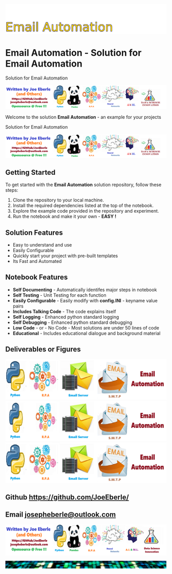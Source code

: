 
![Image image_filename](solution_sign.png)

# Email Automation - Solution for Email Automation
Solution for Email Automation

![Image image_filename](code.png)

Welcome to the solution **Email Automation** - an example for your projects

Solution for Email Automation

![Image image_filename](sample.png)

## Getting Started
To get started with the **Email Automation** solution repository, follow these steps:
1. Clone the repository to your local machine.
2. Install the required dependencies listed at the top of the notebook.
3. Explore the example code provided in the repository and experiment.
4. Run the notebook and make it your own - **EASY !**
    
## Solution Features
- Easy to understand and use  
- Easily Configurable 
- Quickly start your project with pre-built templates
- Its Fast and Automated

## Notebook Features
- **Self Documenting** - Automatically identifes major steps in notebook 
- **Self Testing** - Unit Testing for each function
- **Easily Configurable** - Easily modify with **config.INI** - keyname value pairs
- **Includes Talking Code** - The code explains itself 
- **Self Logging** - Enhanced python standard logging   
- **Self Debugging** - Enhanced python standard debugging
- **Low Code** - or - No Code  - Most solutions are under 50 lines of code
- **Educational** - Includes educational dialogue and background material
    
## Deliverables or Figures
 ![additional_image](code..png)  <br>![additional_image](email_automation.png)  <br>![additional_image](sample..png)  <br>
    

## Github    https://github.com/JoeEberle/ 
## Email  josepheberle@outlook.com 

    
![Developer](developer.png)

![Brand](brand.png)
    